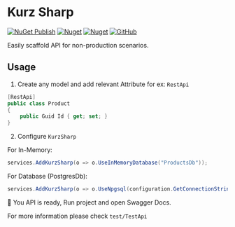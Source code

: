 # Kurz Sharp

[![NuGet Publish](https://github.com/ahmad2smile/KurzSharp/actions/workflows/publish.yml/badge.svg?branch=master&event=release)](https://github.com/ahmad2smile/KurzSharp/actions/workflows/publish.yml)
[![Nuget](https://img.shields.io/nuget/v/KurzSharp)](https://www.nuget.org/packages/KurzSharp/)
[![Nuget](https://img.shields.io/nuget/dt/KurzSharp)](https://www.nuget.org/stats/packages/KurzSharp?groupby=Version)
[![GitHub](https://img.shields.io/github/license/ahmad2smile/KurzSharp)](LICENSE)

Easily scaffold API for non-production scenarios.

## Usage

1. Create any model and add relevant Attribute for ex: `RestApi`

```csharp
[RestApi]
public class Product
{
    public Guid Id { get; set; }
}
```

2. Configure `KurzSharp`

For In-Memory:

```csharp
services.AddKurzSharp(o => o.UseInMemoryDatabase("ProductsDb"));
```

For Database (PostgresDb):

```csharp
services.AddKurzSharp(o => o.UseNpgsql(configuration.GetConnectionString("ProductsDb")));
```

🎉 You API is ready, Run project and open Swagger Docs.

For more information please check `test/TestApi`